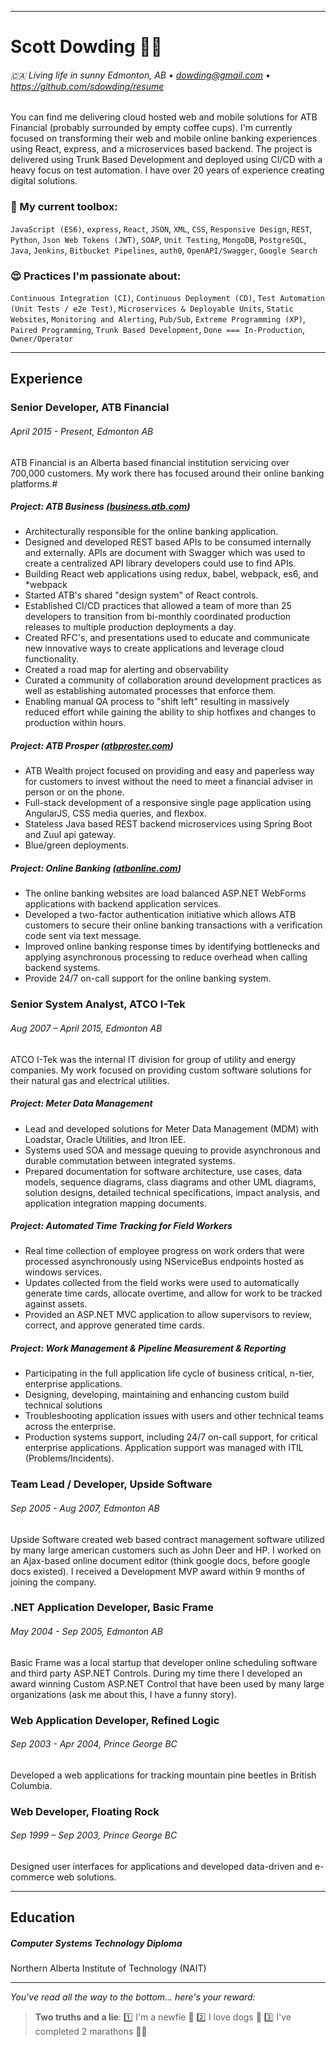 
--------------------------------------------------------

# Scott Dowding 👨‍💻

###### 🇨🇦 Living life in sunny Edmonton, AB &bull; dowding@gmail.com  &bull;  https://github.com/sdowding/resume

You can find me delivering cloud hosted web and mobile solutions for ATB Financial (probably surrounded by empty coffee cups). I'm currently focused on transforming their web and mobile online banking experiences using React, express, and a microservices based backend. The project is delivered using Trunk Based Development and deployed using CI/CD with a heavy focus on test automation. I have over 20 years of experience creating digital solutions.

### 🧰 My current toolbox:

`JavaScript (ES6)`, `express`, `React`, `JSON`, `XML`, `CSS`, `Responsive Design`, `REST`, `Python`, `Json Web Tokens (JWT)`, `SOAP`, `Unit Testing`, `MongoDB`, `PostgreSQL`, `Java`, `Jenkins`, `Bitbucket Pipelines`, `auth0`, `OpenAPI/Swagger`, `Google Search`

### 😍 Practices I'm passionate about:

`Continuous Integration (CI)`, `Continuous Deployment (CD)`, `Test Automation (Unit Tests / e2e Test)`, `Microservices & Deployable Units`, `Static Websites`, `Monitoring and Alerting`, `Pub/Sub`, `Extreme Programming (XP)`, `Paired Programming`, `Trunk Based Development`, `Done === In-Production`, `Owner/Operator`

--------------------------------------------------------
## Experience

### Senior Developer, ATB Financial	
###### April 2015 - Present, Edmonton AB

ATB Financial is an Alberta based financial institution servicing over 700,000 customers. My work there has focused around their online banking platforms.#

##### Project: ATB Business ([business.atb.com](https://business.atb.com))

* Architecturally responsible for the online banking application.
* Designed and developed REST based APIs to be consumed internally and externally. APIs are document with Swagger which was used to create a centralized API library developers could use to find APIs.
* Building React web applications using redux, babel, webpack, es6, and *webpack
* Started ATB's shared "design system" of React controls.
* Established CI/CD practices that allowed a team of more than 25 developers to transition from bi-monthly coordinated production releases to multiple production deployments a day.
* Created RFC's, and presentations used to educate and communicate new innovative ways to create applications and leverage cloud functionality.
* Created a road map for alerting and observability
* Curated a community of collaboration around development practices as well as establishing automated processes that enforce them.
* Enabling manual QA process to "shift left" resulting in massively reduced effort while gaining the ability to ship hotfixes and changes to production within hours.

##### Project: ATB Prosper ([atbproster.com](https://www.atbprosper.com))

* ATB Wealth project focused on providing and easy and paperless way for customers to invest without the need to meet a financial adviser in person or on the phone. 
* Full-stack development of a responsive single page application using AngularJS, CSS media queries, and flexbox.
* Stateless Java based REST backend microservices using Spring Boot and Zuul api gateway.
* Blue/green deployments.

##### Project: Online Banking ([atbonline.com](https://www.atbonline.com))
* The online banking websites are load balanced ASP.NET WebForms applications with backend application services.
* Developed a two-factor authentication initiative which allows ATB customers to secure their online banking transactions with a verification code sent via text message.
* Improved online banking response times by identifying bottlenecks and applying asynchronous processing to reduce overhead when calling backend systems.
* Provide 24/7 on-call support for the online banking system.

### Senior System Analyst, ATCO I-Tek	
###### Aug 2007 – April 2015, Edmonton AB
ATCO I-Tek was the internal IT division for group of utility and energy companies. My work focused on providing custom software solutions for their natural gas and electrical utilities.

##### Project: Meter Data Management
* Lead and developed solutions for Meter Data Management (MDM) with Loadstar, Oracle Utilities, and Itron IEE.
* Systems used SOA and message queuing to provide asynchronous and durable commutation between integrated systems.
* Prepared documentation for software architecture, use cases, data models, sequence diagrams, class diagrams and other UML diagrams, solution designs, detailed technical specifications, impact analysis, and application integration mapping documents. 

##### Project: Automated Time Tracking for Field Workers
* Real time collection of employee progress on work orders that were processed asynchronously using NServiceBus endpoints hosted as windows services.
* Updates collected from the field works were used to automatically generate time cards, allocate overtime, and allow for work to be tracked against assets.
* Provided an ASP.NET MVC application to allow supervisors to review, correct, and approve generated time cards.

##### Project: Work Management & Pipeline Measurement & Reporting
* Participating in the full application life cycle of business critical, n-tier, enterprise applications.
* Designing, developing, maintaining and enhancing custom build technical solutions
* Troubleshooting application issues with users and other technical teams across the enterprise.
* Production systems support, including 24/7 on-call support, for critical enterprise applications. Application support was managed with ITIL (Problems/Incidents).

### Team Lead / Developer, Upside Software
###### Sep 2005 - Aug 2007, Edmonton AB

Upside Software created web based contract management software utilized by many large american customers such as John Deer and HP. I worked on an Ajax-based online document editor (think google docs, before google docs existed). I received a Development MVP award within 9 months of joining the company.

### .NET Application Developer, Basic Frame
###### May 2004 - Sep 2005, Edmonton AB

Basic Frame was a local startup that developer online scheduling software and third party ASP.NET Controls. During my time there I developed an award winning Custom ASP.NET Control that have been used by many large organizations (ask me about this, I have a funny story).

### Web Application Developer, Refined Logic	
###### Sep 2003 - Apr 2004, Prince George BC

Developed a web applications for tracking mountain pine beetles in British Columbia.

### Web Developer, Floating Rock
###### Sep 1999 – Sep 2003, Prince George BC
 
Designed user interfaces for applications and developed data-driven and e-commerce web solutions.

--------------------------------------------------------
## Education

##### Computer Systems Technology Diploma

Northern Alberta Institute of Technology (NAIT) 

--------------------------------------------------------

_You've read all the way to the bottom... here's your reward:_ 

> **Two truths and a lie**:  1️⃣ I'm a newfie 🎣 2️⃣ I love dogs 🐶 3️⃣ I've completed 2 marathons 🏃‍♂️